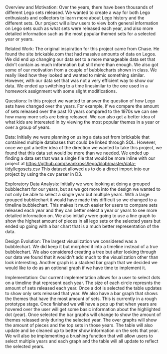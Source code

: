 Overview and Motivation:
  Over the years, there have been thousands of different Lego sets released.  We wanted to create a way for both Lego enthusiasts and
  collectors to learn more about Lego history and the different sets.  Our project will allow users to view both general information on
  Lego sets such as what sets were released each year, and also more detailed information such as the most popular themed sets for a
  selected year or years.

Related Work:
  The original inspiration for this project came from Chase.  He found the site brickable.com that had massive amounts of data on Legos.  
  We did end up changing our data set to a more manageable data set that didn't contain as much information but still more than enough. 
  We also got some of our motivation from a couple of bubblecharts shown in class.  We really liked how they looked and wanted to mimic
  something similar.  However, with our data set that was not a very efficient way to show our data.  We ended up switching to a time 
  linesimilar to the one used in a homework assignment with some slight modifications.

Questions:
  In this project we wanted to answer the question of how Lego sets have changed over the years.  For example, if we compare the amount 
  of sets released over the past 10 years compared to the 1970s we can see how many more sets are being released.  We can also get a 
  better idea of what kids are interested in by viewing the most popular themes in a year or over a group of years.

Data:
  Initially we were planning on using a data set from brickable that contained multiple databases that could be linked through SQL.
  However, once we got a better idea of the direction we wanted to take this project, we found that this data set would be more than we 
  needed.  We ended up finding a data set that was a single file that would be more inline with our project at 
  https://github.com/seankross/lego/blob/master/data-tidy/legosets.csv  This dataset allowed us to do a direct import into our project 
  by using the csv parser in D3.

Exploratory Data Analysis:
  Initially we were looking at doing a grouped bubblechart for our years, but as we got more into the design we wanted to not only be 
  able to select a single year but multiple years.  With a large grouped bubblechart it would have made this difficult so we changed to 
  a timeline bubblechart.  This makes it much easier for users to compare sets released each year and they can better select a year or 
  years to see more detailed information on.  We also initially were going to use a line graph to show the highest amount of pieces in 
  all lego sets or the selected years but ended up going with a bar chart that is a much better representation of the data.

Design Evolution:
  The largest visualization we considered was a bubblechart.  We did keep it but morphed it into a timeline instead of a true
  bubblechart.  We also considered creating a tree but after looking through our data we found that it wouldn't add much to the
  visualization other than look interesting.  Another graph is a stacked bar graph that we decided we would like to do as an optional
  graph if we have time to implement it.

Implementation:
  Our current implementation allows for a user to select dots on a timeline that represent each year.  The size of each circle represnts
  the amount of sets released each year.  Once a dot is selected the table updates to show only sets released that year.  We also have a 
  bar graph that shows the themes that have the most amount of sets.  This is currently in a rough prototype stage.  Once finished we 
  will have a pop up that when years are hovered over the user will get some basic information about the highlighted dot (year).  Once 
  selected the bar graphs will change to show the amount of themes released only during the selected year.  The over graphs will show   
  the amount of pieces and the top sets in those years.  The table will also update and be cleaned up to better show information on the 
  sets that year.  We will also be implementing a brushing function that will allow users to select multiple years and each graph and 
  the table will all update to reflect the selected years.
